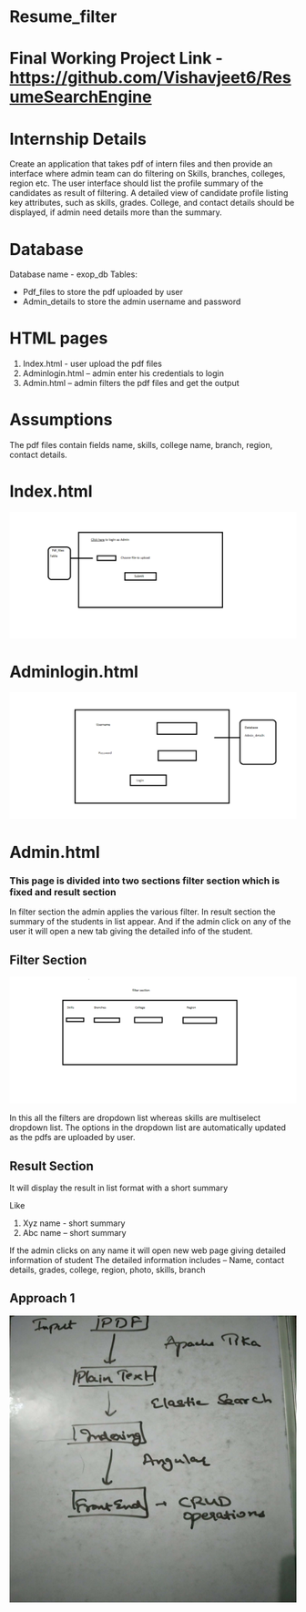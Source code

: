 # Resume_filter

# Final Working Project Link - https://github.com/Vishavjeet6/ResumeSearchEngine 

# Internship Details 
Create an application that takes pdf of intern files and then provide an interface where 
admin team can do filtering on Skills, branches, colleges, region etc. The user interface should 
list the profile summary of the candidates as result of filtering. A detailed view of candidate profile 
listing key attributes, such as skills, grades. College, and contact details should be displayed,
if admin need details more than the summary.

# Database  
Database name -  exop_db
Tables:
*	Pdf_files to store the pdf uploaded by user
*	Admin_details to store the admin username and password

# HTML pages 
1.	Index.html - user upload the pdf files
2.	Adminlogin.html – admin enter his credentials to login
3.	Admin.html – admin filters the pdf files and get the output


# Assumptions
The pdf files contain fields name, skills, college name, branch, region, contact details.

# Index.html
![Image description](readme_img/1.png)

# Adminlogin.html
![Image description](readme_img/2.png)

# Admin.html

### This page is divided into two sections filter section which is fixed and result section
In filter section the admin applies the various filter.
In result section the summary of the students in list appear. And if the admin click on
any of the user it will open a new tab giving the detailed info of the student. 

## Filter Section
![Image description](readme_img/3.png)

In this all the filters are dropdown list whereas skills are multiselect dropdown list.
The options in the dropdown list are automatically updated as the pdfs are uploaded by user.

## Result Section
It will display the result in list format with a short summary

Like
1.	Xyz name -  short summary
2.	Abc name – short summary

If the admin clicks on any name it will open new web page giving detailed information of student
The detailed information includes – Name, contact details, grades, college, region, photo, skills, branch

## Approach 1
![Image description](readme_img/approach1.jpg)
